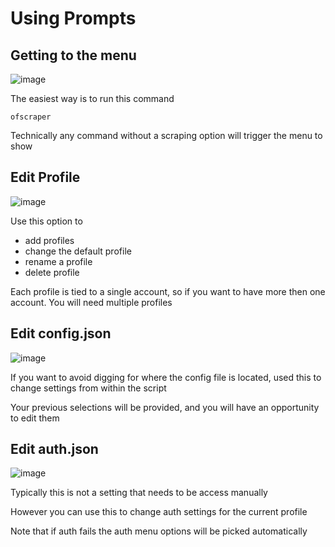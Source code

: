 # Using Prompts

## Getting to the menu

![image](https://user-images.githubusercontent.com/67020411/230734717-e85b02ee-2e66-467a-abe0-2f479c1e6671.png)

The easiest way is to run this command

```
ofscraper
```

Technically any command without a scraping option will trigger the menu to show

## Edit Profile

![image](https://user-images.githubusercontent.com/67020411/230734759-b16a49da-0b61-44fc-9013-be0b0ac56419.png)

Use this option to

* add profiles
* change the default profile
* rename a profile
* delete profile

Each profile is tied to a single account, so if you want to have more then one account. You will need multiple profiles

## Edit config.json

![image](https://user-images.githubusercontent.com/67020411/230734909-5ad9c464-4984-4594-a0de-676344b84697.png)

If you want to avoid digging for where the config file is located, used this to change settings from within the script

Your previous selections will be provided, and you will have an opportunity to edit them

## Edit auth.json

![image](https://user-images.githubusercontent.com/67020411/230735133-9bc6c48f-daed-40be-841c-0d84c3eb2bca.png)

Typically this is not a setting that needs to be access manually

However you can use this to change auth settings for the current profile

Note that if auth fails the auth menu options will be picked automatically
